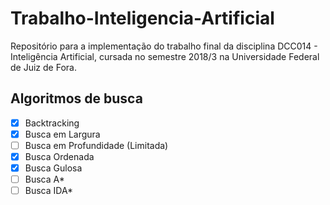 # Trabalho-Inteligencia-Artificial

Repositório para a implementação do trabalho final da disciplina DCC014 - Inteligência Artificial, cursada no semestre 2018/3 na Universidade Federal de Juiz de Fora.

## Algoritmos de busca

- [x] Backtracking
- [x] Busca em Largura
- [ ] Busca em Profundidade (Limitada)
- [x] Busca Ordenada
- [x] Busca Gulosa
- [ ] Busca A*
- [ ] Busca IDA*
